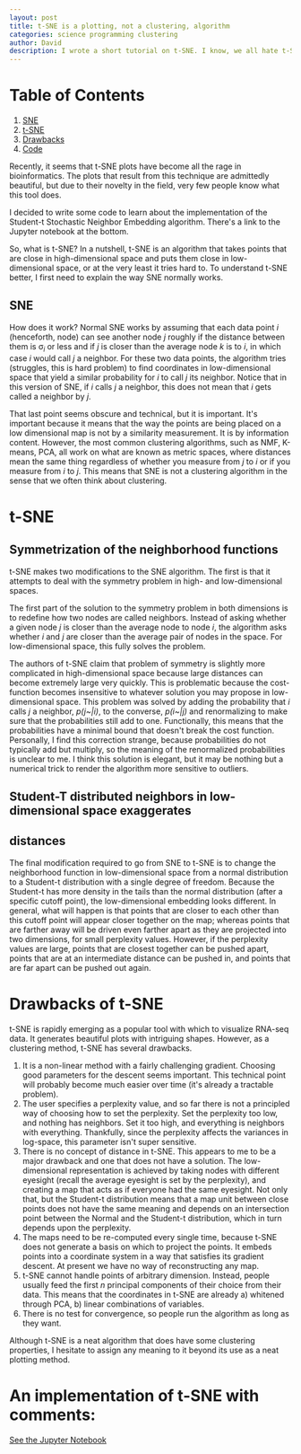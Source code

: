 ```yaml
---
layout: post
title: t-SNE is a plotting, not a clustering, algorithm
categories: science programming clustering
author: David
description: I wrote a short tutorial on t-SNE. I know, we all hate t-SNE, but I wanted to learn how it works.
---
```


# Table of Contents
1. [SNE](#SNE)
2. [t-SNE](#tSNE)
3. [Drawbacks](#drawbacks)
4. [Code](#code)

Recently, it seems that t-SNE plots have become all the rage in bioinformatics.
The plots that result from this technique are admittedly beautiful, but due to
their novelty in the field, very few people know what this tool does.

I decided to write some code to learn about the implementation of the
Student-t Stochastic Neighbor Embedding algorithm. There's a link to the Jupyter
notebook at the bottom.

So, what is t-SNE? In a nutshell, t-SNE is an algorithm that takes points that
are close in high-dimensional space and puts them close in low-dimensional
space, or at the very least it tries hard to. To understand t-SNE better, I
first need to explain the way SNE normally works.

<a name="SNE"></a>
## SNE

How does it work? Normal SNE works by assuming that each data point *i*
(henceforth, node) can see another node *j* roughly if the distance
between them is &sigma;<sub>*i*</sub> or less and if *j* is closer than the average node
*k* is to *i*, in which case *i* would call *j* a neighbor. For these two data
points, the algorithm tries (struggles, this is hard problem) to find
coordinates in low-dimensional space that yield a similar probability for *i* to
call *j* its neighbor. Notice that in this version of SNE, if *i* calls *j* a
neighbor, this does not mean that *i* gets called a neighbor by *j*.

That last point seems obscure and technical, but it is important. It's important
because it means that the way the points are being placed on a low dimensional
map is not by a similarity measurement. It is by information content. However,
the most common clustering algorithms, such as NMF, K-means, PCA, all work on
what are known as metric spaces, where distances mean the same thing regardless
of whether you measure from *j* to *i* or if you measure from *i* to *j*. This
means that SNE is not a clustering algorithm in the sense that we often think
about clustering.

<a name="tSNE"></a>
# t-SNE
## Symmetrization of the neighborhood functions

t-SNE makes two modifications to the SNE algorithm. The first is that it
attempts to deal with the symmetry problem in high- and low-dimensional spaces.

The first part of the solution to the symmetry problem in both dimensions is to
redefine how two nodes are called neighbors. Instead of asking whether a given
node *j* is closer than the average node to node *i*, the algorithm asks whether
*i* and *j* are closer than the average pair of nodes in the space. For
low-dimensional space, this fully solves the problem.

The authors of t-SNE claim that problem of symmetry is slightly more complicated
in high-dimensional space because large distances can become extremely large
very quickly. This is problematic because the cost-function becomes insensitive
to whatever solution you may propose in low-dimensional space. This problem was
solved by adding the probability that *i* calls *j* a neighbor, *p(j~|i)*, to
the converse, *p(i~|j)* and renormalizing to make sure that the probabilities
still add to one. Functionally, this means that the probabilities have a minimal
bound that doesn't break the cost function. Personally, I find this correction
strange, because probabilities do not typically add but multiply, so the meaning
of the renormalized probabilities is unclear to me. I think this solution is
elegant, but it may be nothing but a numerical trick to render the algorithm
more sensitive to outliers.

## Student-T distributed neighbors in low-dimensional space exaggerates
## distances
The final modification required to go from SNE to t-SNE is to change the
neighborhood function in low-dimensional space from a normal distribution to
a Student-t distribution with a single degree of freedom. Because the Student-t
has more density in the tails than the normal distribution (after a specific
  cutoff point), the low-dimensional embedding looks different. In general, what
  will happen is that points that are closer to each other than this cutoff point
  will appear closer together on the map; whereas points that are farther away
  will be driven even farther apart as they are projected into two dimensions,
  for small perplexity values. However, if the perplexity values are large,
  points that are closest together can be pushed apart, points that are at an
  intermediate distance can be pushed in, and points that are far apart can be
  pushed out again.

<a name="drawbacks"></a>
# Drawbacks of t-SNE


t-SNE is rapidly emerging as a popular tool with which to visualize RNA-seq
data. It generates beautiful plots with intriguing shapes. However, as a
clustering method, t-SNE has several drawbacks.

1. It is a non-linear method with a fairly challenging gradient. Choosing good
parameters for the descent seems important. This technical point will probably
become much easier over time (it's already a tractable problem).
1. The user specifies a perplexity value, and so far there is not a principled
way of choosing how to set the perplexity. Set the perplexity too low, and
nothing has neighbors. Set it too high, and everything is neighbors with
everything. Thankfully, since the perplexity affects the variances in log-space,
this parameter isn't super sensitive.
1. There is no concept of distance in t-SNE. This appears to me to be a major
drawback and one that does not have a solution. The low-dimensional
representation is achieved by taking nodes with different eyesight (recall the
  average eyesight is set by the perplexity), and creating a map that acts as if
  everyone had the same eyesight. Not only that, but the
Student-t distribution means that a map unit between close points does not have
the same meaning and depends on an intersection point between the Normal and the
Student-t distribution, which in turn depends upon the perplexity.
1. The maps need to be re-computed every single time, because t-SNE does not
generate a basis on which to project the points. It embeds points into a
coordinate system in a way that satisfies its gradient descent. At present we
have no way of reconstructing any map.
1. t-SNE cannot handle points of arbitrary dimension. Instead, people usually
feed the first *n* principal components of their choice from their data. This
means that the coordinates in t-SNE are already a) whitened through PCA, b)
linear combinations of variables.
1. There is no test for convergence, so people run the algorithm as long as they
want.

Although t-SNE is a neat algorithm that does have some clustering properties,
I hesitate to assign any meaning to it beyond its use as a neat plotting method.


<a name="code"></a>
# An implementation of t-SNE with comments:

[See the Jupyter Notebook](https://dangeles.github.io/jupyter/tsneImplementation.html)
